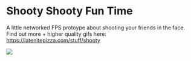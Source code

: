 # Shooty Shooty Fun Time

A little networked FPS protoype about shooting your friends in the face. 
Find out more + higher quality gifs here: https://latenitepizza.com/stuff/shooty


![](https://thumbs.gfycat.com/DigitalOnlyHanumanmonkey-size_restricted.gif)
